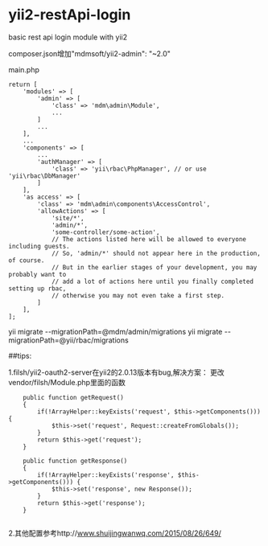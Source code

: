 # yii2-restApi-login
basic rest api login module with yii2

composer.json增加"mdmsoft/yii2-admin": "~2.0"

main.php
```
return [
    'modules' => [
        'admin' => [
            'class' => 'mdm\admin\Module',
            ...
        ]
        ...
    ],
    ...
    'components' => [
        ...
        'authManager' => [
            'class' => 'yii\rbac\PhpManager', // or use 'yii\rbac\DbManager'
        ]
    ],
    'as access' => [
        'class' => 'mdm\admin\components\AccessControl',
        'allowActions' => [
            'site/*',
            'admin/*',
            'some-controller/some-action',
            // The actions listed here will be allowed to everyone including guests.
            // So, 'admin/*' should not appear here in the production, of course.
            // But in the earlier stages of your development, you may probably want to
            // add a lot of actions here until you finally completed setting up rbac,
            // otherwise you may not even take a first step.
        ]
    ],
];
```

yii migrate --migrationPath=@mdm/admin/migrations
yii migrate --migrationPath=@yii/rbac/migrations

##tips:

1.filsh/yii2-oauth2-server在yii2的2.0.13版本有bug,解决方案：
更改vendor/filsh/Module.php里面的函数
```
    public function getRequest()
    {
        if(!ArrayHelper::keyExists('request', $this->getComponents())) {
            $this->set('request', Request::createFromGlobals());
        }
        return $this->get('request');
    }
    
    public function getResponse()
    {
        if(!ArrayHelper::keyExists('response', $this->getComponents())) {
            $this->set('response', new Response());
        }
        return $this->get('response');
    }
    
   ```

2.其他配置参考http://www.shuijingwanwq.com/2015/08/26/649/
